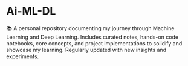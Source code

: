 # Ai-ML-DL
📚 A personal repository documenting my journey through Machine Learning and Deep Learning. Includes curated notes, hands-on code notebooks, core concepts, and project implementations to solidify and showcase my learning. Regularly updated with new insights and experiments.
